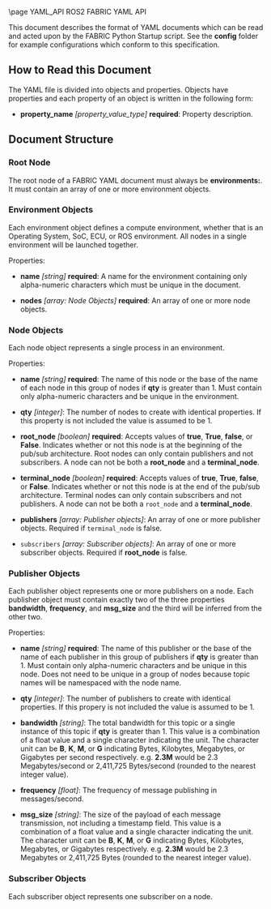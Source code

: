 \page YAML_API ROS2 FABRIC YAML API

This document describes the format of YAML documents which can be read and acted upon by the FABRIC
Python Startup script. See the **config** folder for example
configurations which conform to this specification.

## How to Read this Document

The YAML file is divided into objects and properties. Objects have properties and each property
of an object is written in the following form:

- **property_name** *[property_value_type]* **required**: Property description.

## Document Structure

### Root Node

The root node of a FABRIC YAML document must always be **environments:**. It must contain an array
of one or more environment objects.

### Environment Objects

Each environment object defines a compute environment, whether that is an Operating System, SoC,
ECU, or ROS environment. All nodes in a single environment will be launched together.

Properties:

- **name** *[string]* **required**: A name for the environment containing only alpha-numeric
  characters which must be unique in the document.

- **nodes** *[array: Node Objects]* **required**: An array of one or more node objects.

### Node Objects

Each node object represents a single process in an environment.

Properties:

- **name** *[string]* **required**: The name of this node or the base of the name of each node in
  this group of nodes if **qty** is greater than 1. Must contain only alpha-numeric characters and be
  unique in the environment.

- **qty** *[integer]*: The number of nodes to create with identical properties. If this property is
  not included the value is assumed to be 1.

- **root_node** *[boolean]* **required**: Accepts values of **true**, **True**, **false**, or **False**.
  Indicates whether or not this node is at the beginning of the pub/sub architecture. Root nodes
  can only contain publishers and not subscribers. A node can not be both a **root_node** and a
  **terminal_node**.

- **terminal_node** *[boolean]* **required**: Accepts values of **true**, **True**, **false**, or **False**.
  Indicates whether or not this node is at the end of the pub/sub architecture. Terminal nodes can
  only contain subscribers and not publishers. A node can not be both a `root_node` and a
  **terminal_node**.

- **publishers** *[array: Publisher objects]*: An array of one or more publisher objects. Required if
  `terminal_node` is false.

- `subscribers` *[array: Subscriber objects]*: An array of one or more subscriber objects. Required
  if **root_node** is false.

### Publisher Objects

Each publisher object represents one or more publishers on a node. Each publisher object must
contain exactly two of the three properties **bandwidth**, **frequency**, and **msg_size** and the third
will be inferred from the other two.

Properties:

- **name** *[string]* **required**: The name of this publisher or the base of the name of each
  publisher in this group of publishers if **qty** is greater than 1. Must contain only alpha-numeric
  characters and be unique in this node. Does not need to be unique in a group of nodes because
  topic names will be namespaced with the node name.

- **qty** *[integer]*: The number of publishers to create with identical properties. If this propery
  is not included the value is assumed to be 1.

- **bandwidth** *[string]*: The total bandwidth for this topic or a single instance of this topic if
  **qty** is greater than 1. This value is a combination of a float value and a single character
  indicating the unit. The character unit can be **B**, **K**, **M**, or **G** indicating Bytes, Kilobytes,
  Megabytes, or Gigabytes per second respectively. e.g. **2.3M** would be 2.3 Megabytes/second or
  2,411,725 Bytes/second (rounded to the nearest integer value).

- **frequency** *[float]*: The frequency of message publishing in messages/second.

- **msg_size** *[string]*: The size of the payload of each message transmission, not including a
  timestamp field. This value is a combination of a float value and a single character indicating
  the unit. The character unit can be **B**, **K**, **M**, or **G** indicating Bytes, Kilobytes, Megabytes,
  or Gigabytes respectively. e.g. **2.3M** would be 2.3 Megabytes or 2,411,725 Bytes (rounded to the
  nearest integer value).

### Subscriber Objects

Each subscriber object represents one subscriber on a node.
